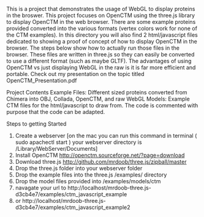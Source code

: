 This is a project that demonstrates the usage of WebGL to display proteins in the broswer. This project focuses on OpenCTM using the three.js library to display OpenCTM in the web browser. There are some example proteins provided converted into the various formats (vertex colors work for none of the CTM examples). In this directory you will also find 2 html/javascript files dedicated to showing a proof of concept of how to display OpenCTM in the browser. The steps below show how to actually run those files in the browser. These files are written in three.js so they can easily be converted to use a different format (such as maybe GLTF). The advantages of using OpenCTM vs just displaying WebGL in the raw is it is far more efficient and portable. Check out my presentation on the topic titled OpenCTM_Presentation.pdf

Project Contents
Example Files: Different sized proteins converted from Chimera into OBJ, Collada, OpenCTM, and raw WebGL
Models: Example CTM files for the html/javascript to draw from. The code is commented with purpose that the code can be adapted.

Steps to getting Started

1. Create a webserver [on the mac you can run this command in terminal ( sudo apachectl start  ) your webserver directory is /Library/WebServer/Documents]
2. Install OpenCTM http://openctm.sourceforge.net/?page=download
3. Download three.js http://github.com/mrdoob/three.js/zipball/master
4. Drop the three.js folder into your webserver folder
5. Drop the example files into the three.js /examples/ directory
6. Drop the model files provided into /examples/models/ctm
7. navagate your url to http://localhost/mrdoob-three.js-d3cb4e7/examples/ctm_javascript_example
8. or http://localhost/mrdoob-three.js-d3cb4e7/examples/ctm_javascript_example2
